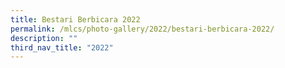 ```yaml
---
title: Bestari Berbicara 2022
permalink: /mlcs/photo-gallery/2022/bestari-berbicara-2022/
description: ""
third_nav_title: "2022"
---
```

